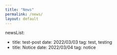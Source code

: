 ```yaml
---
title: "News"
permalink: /news/
layout: default
---
```


newsList:
  - title: test-post
    date: 2022/03/03
    tag: test, testing
  - title: Notice
    date: 2022/03/04
    tag: notice


